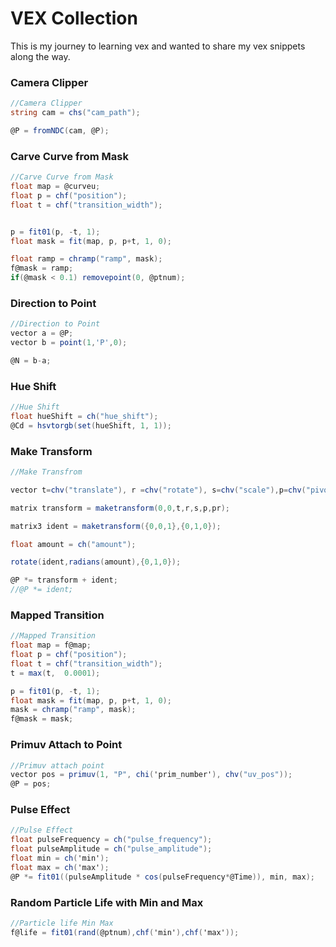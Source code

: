 
# VEX Collection

This is my journey to learning vex and wanted to share my vex snippets along the way.


### Camera Clipper
``` c#
//Camera Clipper
string cam = chs("cam_path");

@P = fromNDC(cam, @P);
```

### Carve Curve from Mask
``` c#
//Carve Curve from Mask
float map = @curveu;
float p = chf("position");
float t = chf("transition_width");


p = fit01(p, -t, 1);
float mask = fit(map, p, p+t, 1, 0);

float ramp = chramp("ramp", mask);
f@mask = ramp;
if(@mask < 0.1) removepoint(0, @ptnum);
```

### Direction to Point
``` c#
//Direction to Point
vector a = @P;
vector b = point(1,'P',0);

@N = b-a;
```

### Hue Shift
``` c#
//Hue Shift
float hueShift = ch("hue_shift");
@Cd = hsvtorgb(set(hueShift, 1, 1));
```

### Make Transform
``` c#
//Make Transfrom

vector t=chv("translate"), r =chv("rotate"), s=chv("scale"),p=chv("pivot"), pr=chv("pivotRotation");

matrix transform = maketransform(0,0,t,r,s,p,pr);

matrix3 ident = maketransform({0,0,1},{0,1,0});

float amount = ch("amount");

rotate(ident,radians(amount),{0,1,0});

@P *= transform + ident;
//@P *= ident;
```

### Mapped Transition
``` c#
//Mapped Transition
float map = f@map;
float p = chf("position");
float t = chf("transition_width");
t = max(t,  0.0001);

p = fit01(p, -t, 1);
float mask = fit(map, p, p+t, 1, 0);
mask = chramp("ramp", mask);
f@mask = mask;
```

### Primuv Attach to Point
``` c#
//Primuv attach point
vector pos = primuv(1, "P", chi('prim_number'), chv("uv_pos"));
@P = pos;
```

###  Pulse Effect
``` c#
//Pulse Effect
float pulseFrequency = ch("pulse_frequency");
float pulseAmplitude = ch("pulse_amplitude");
float min = ch('min');
float max = ch('max');
@P *= fit01((pulseAmplitude * cos(pulseFrequency*@Time)), min, max);
```

### Random Particle Life with Min and Max
``` c#
//Particle life Min Max
f@life = fit01(rand(@ptnum),chf('min'),chf('max'));
```



